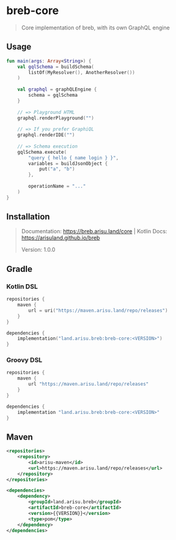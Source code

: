 # breb-core
> Core implementation of breb, with its own GraphQL engine

## Usage
```kotlin
fun main(args: Array<String>) {
    val gqlSchema = buildSchema(
        listOf(MyResolver(), AnotherResolver())
    )
    
    val graphql = graphQLEngine {
        schema = gqlSchema
    }
    
    // => Playground HTML
    graphql.renderPlayground("")
    
    // => If you prefer GraphiQL
    graphql.renderIDE("")
    
    // => Schema execution
    gqlSchema.execute(
        "query { hello { name login } }",
        variables = buildJsonObject {
            put("a", "b")
        },
    
        operationName = "..."
    )
}
```

## Installation
> Documentation: https://breb.arisu.land/core | Kotlin Docs: https://arisuland.github.io/breb
>
> Version: 1.0.0

## Gradle
### Kotlin DSL
```kotlin
repositories {
    maven {
        url = uri("https://maven.arisu.land/repo/releases")
    }
}

dependencies {
    implementation("land.arisu.breb:breb-core:<VERSION>")
}
```

### Groovy DSL
```groovy
repositories {
    maven {
        url "https://maven.arisu.land/repo/releases"
    }
}

dependencies {
    implementation "land.arisu.breb:breb-core:<VERSION>"
}
```

## Maven
```xml
<repositories>
    <repository>
        <id>arisu-maven</id>
        <url>https://maven.arisu.land/repo/releases</url>
    </repository>
</repositories>
```

```xml
<dependencies>
    <dependency>
        <groupId>land.arisu.breb</groupId>
        <artifactId>breb-core</artifactId>
        <version>{{VERSION}}</version>
        <type>pom</type>
    </dependency>
</dependencies>
```
